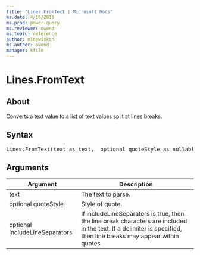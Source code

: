 ```yaml
---
title: "Lines.FromText | Microsoft Docs"
ms.date: 4/16/2018
ms.prod: power-query
ms.reviewer: owend
ms.topic: reference
author: minewiskan
ms.author: owend
manager: kfile
---
```

# Lines.FromText

  
## About  
Converts a text value to a list of text values split at lines breaks.  
  
## Syntax

<pre>
Lines.FromText(text as text,  optional quoteStyle as nullable number,  optional includeLineSeparators as nullable logical) as list  
</pre>
  
## <a name="__toc360789868"></a>Arguments  
  
|Argument|Description|  
|------------|---------------|  
|text|The text to parse.|  
|optional quoteStyle|Style of quote.|  
|optional includeLineSeparators|If includeLineSeparators is true, then the line break characters are included in the text. If a delimiter is specified, then line breaks may appear within quotes|  
  
